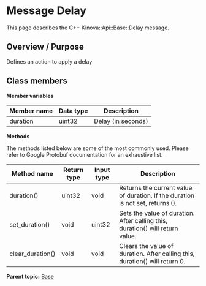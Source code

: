 # Message Delay

This page describes the C++ Kinova::Api::Base::Delay message.

## Overview / Purpose

Defines an action to apply a delay

## Class members

 **Member variables** 

|Member name|Data type|Description|
|-----------|---------|-----------|
|duration|uint32|Delay \(in seconds\)|

 **Methods** 

The methods listed below are some of the most commonly used. Please refer to Google Protobuf documentation for an exhaustive list.

|Method name|Return type|Input type|Description|
|-----------|-----------|----------|-----------|
|duration\(\)|uint32|void|Returns the current value of duration. If the duration is not set, returns 0.|
|set\_duration\(\)|void|uint32|Sets the value of duration. After calling this, duration\(\) will return value.|
|clear\_duration\(\)|void|void|Clears the value of duration. After calling this, duration\(\) will return 0.|

**Parent topic:** [Base](../references/summary_Base.md)

